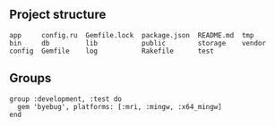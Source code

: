 
## Project structure

````
app     config.ru  Gemfile.lock  package.json  README.md  tmp
bin     db         lib           public        storage    vendor
config  Gemfile    log           Rakefile      test

````

## Groups

````
group :development, :test do
  gem 'byebug', platforms: [:mri, :mingw, :x64_mingw]
end
````
